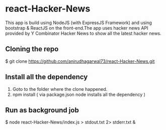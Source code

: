 # react-Hacker-News
This app is build using NodeJS (with ExpressJS Framework) and using bootstrap & ReactJS on the front-end.The app uses hacker news API provided by Y Combinator Hacker News to show all the latest hacker news.

## Cloning the repo
$ git clone https://github.com/anirudhagarwal73/react-Hacker-News.git

## Install all the dependency
1. Goto to the folder where the clone happened.
2. npm install ( via package.json node installs all the dependency )

## Run as background job
$ node react-Hacker-News/index.js > stdout.txt 2> stderr.txt &
